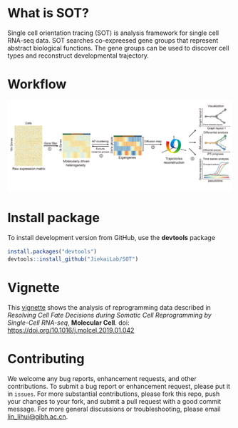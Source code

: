 # What is SOT?
Single cell orientation tracing (SOT) is analysis framework for single cell RNA-seq data. SOT searches co-expreesed gene groups that represent abstract biological functions. The gene groups can be used to discover cell types and reconstruct developmental trajectory. <br>

# Workflow
![workflow](./README_files/workflow.png)

# Install package
To install development version from GitHub, use the __devtools__ package
```R
install.packages("devtools")
devtools::install_github("JiekaiLab/SOT")
```
# Vignette
This [vignette](https://charliex210.github.io/docs/sot-vignette.html) shows the analysis of reprogramming data described in _Resolving Cell Fate Decisions during Somatic Cell Reprogramming by Single-Cell RNA-seq_, __Molecular Cell__. doi: https://doi.org/10.1016/j.molcel.2019.01.042

# Contributing
We welcome any bug reports, enhancement requests, and other contributions. To submit a bug report or enhancement request, please put it in `issues`. For more substantial contributions, please fork this repo, push your changes to your fork, and submit a pull request with a good commit message. For more general discussions or troubleshooting, please email <lin_lihui@gibh.ac.cn>.
